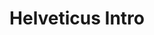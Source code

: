 ---
layout: entry
title: Helveticus Intro
organization: RTR
usagedate: 2021
language: rt
fulltitle: Helveticus Intro
watermark: None
---